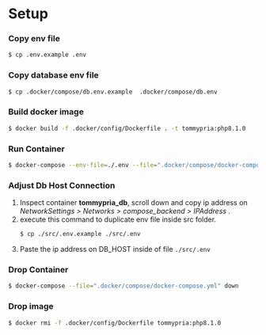 # Setup

### Copy env file

```bash
$ cp .env.example .env
```

### Copy database env file

```bash
$ cp .docker/compose/db.env.example  .docker/compose/db.env
```

### Build docker image

```bash
$ docker build -f .docker/config/Dockerfile . -t tommypria:php8.1.0
```

### Run Container

```bash
$ docker-compose --env-file=./.env --file=".docker/compose/docker-compose.yml" up -d
```

### Adjust Db Host Connection

1. Inspect container **tommypria_db**, scroll down and copy ip address on _NetworkSettings > Networks > compose_backend > IPAddress_ .
2. execute this command to duplicate env file inside src folder.
    ```bash
    $ cp ./src/.env.example ./src/.env
    ```
3. Paste the ip address on DB_HOST inside of file `./src/.env`

### Drop Container

```bash
$ docker-compose --file=".docker/compose/docker-compose.yml" down
```

### Drop image

```bash
$ docker rmi -f .docker/config/Dockerfile tommypria:php8.1.0
```
